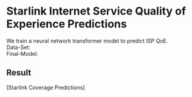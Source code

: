# Starlink Internet Service Quality of Experience Predictions
We train a neural network transformer model to predict ISP QoE. <br>
Data-Set: <br>
Final-Model: <br>
## Result
[Starlink Coverage Predictions]<br>
